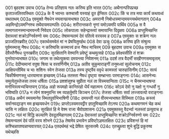 001	बृहदश्व उवाच
001a	तेभ्यः प्रतिज्ञाय नलः करिष्य इति भारत
001c	अथैनान्परिपप्रच्छ कृताञ्जलिरवस्थितः
002a	के वै भवन्तः कश्चासौ यस्याहं दूत ईप्सितः
002c	किं च तत्र मया कार्यं कथयध्वं यथातथम्
003a	एवमुक्ते नैषधेन मघवान्प्रत्यभाषत
003c	अमरान्वै निबोधास्मान्दमयन्त्यर्थमागतान्
004a	अहमिन्द्रोऽयमग्निश्च तथैवायमपाम्पतिः
004c	शरीरान्तकरो नॄणां यमोऽयमपि पार्थिव
005a	स वै त्वमागतानस्मान्दमयन्त्यै निवेदय
005c	लोकपालाः सहेन्द्रास्त्वां समायान्ति दिदृक्षवः
006a	प्राप्तुमिच्छन्ति देवास्त्वां शक्रोऽग्निर्वरुणो यमः
006c	तेषामन्यतमं देवं पतित्वे वरयस्व ह
007a	एवमुक्तः स शक्रेण नलः प्राञ्जलिरब्रवीत्
007c	एकार्थसमवेतं मां न प्रेषयितुमर्हथ
008	देवा ऊचुः
008a	करिष्य इति संश्रुत्य पूर्वमस्मासु नैषध
008c	न करिष्यसि कस्मात्त्वं व्रज नैषध माचिरम्
009	बृहदश्व उवाच
009a	एवमुक्तः स देवैस्तैर्नैषधः पुनरब्रवीत्
009c	सुरक्षितानि वेश्मानि प्रवेष्टुं कथमुत्सहे
010a	प्रवेक्ष्यसीति तं शक्रः पुनरेवाभ्यभाषत
010c	जगाम स तथेत्युक्त्वा दमयन्त्या निवेशनम्
011a	ददर्श तत्र वैदर्भीं सखीगणसमावृताम्
011c	देदीप्यमानां वपुषा श्रिया च वरवर्णिनीम्
012a	अतीव सुकुमाराङ्गीं तनुमध्यां सुलोचनाम्
012c	आक्षिपन्तीमिव च भाः शशिनः स्वेन तेजसा
013a	तस्य दृष्ट्वैव ववृधे कामस्तां चारुहासिनीम्
013c	सत्यं चिकीर्षमाणस्तु धारयामास हृच्छयम्
014a	ततस्ता नैषधं दृष्ट्वा सम्भ्रान्ताः परमाङ्गनाः
014c	आसनेभ्यः समुत्पेतुस्तेजसा तस्य धर्षिताः
015a	प्रशशंसुश्च सुप्रीता नलं ता विस्मयान्विताः
015c	न चैनमभ्यभाषन्त मनोभिस्त्वभ्यचिन्तयन्
016a	अहो रूपमहो कान्तिरहो धैर्यं महात्मनः
016c	कोऽयं देवो नु यक्षो नु गन्धर्वो नु भविष्यति
017a	न त्वेनं शक्नुवन्ति स्म व्याहर्तुमपि किञ्चन
017c	तेजसा धर्षिताः सर्वा लज्जावत्यो वराङ्गनाः
018a	अथैनं स्मयमानेव स्मितपूर्वाभिभाषिणी
018c	दमयन्ती नलं वीरमभ्यभाषत विस्मिता
019a	कस्त्वं सर्वानवद्याङ्ग मम हृच्छयवर्धन
019c	प्राप्तोऽस्यमरवद्वीर ज्ञातुमिच्छामि तेऽनघ
020a	कथमागमनं चेह कथं चासि न लक्षितः
020c	सुरक्षितं हि मे वेश्म राजा चैवोग्रशासनः
021a	एवमुक्तस्तु वैदर्भ्या नलस्तां प्रत्युवाच ह
021c	नलं मां विद्धि कल्याणि देवदूतमिहागतम्
022a	देवास्त्वां प्राप्तुमिच्छन्ति शक्रोऽग्निर्वरुणो यमः
022c	तेषामन्यतमं देवं पतिं वरय शोभने
023a	तेषामेव प्रभावेन प्रविष्टोऽहमलक्षितः
023c	प्रविशन्तं हि मां कश्चिन्नापश्यन्नाप्यवारयत्
024a	एतदर्थमहं भद्रे प्रेषितः सुरसत्तमैः
024c	एतच्छ्रुत्वा शुभे बुद्धिं प्रकुरुष्व यथेच्छसि
